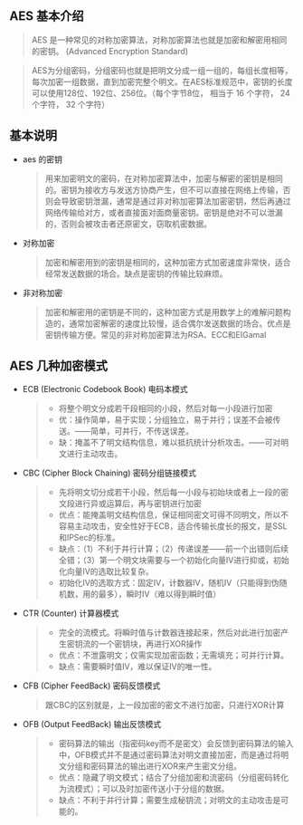 AES 基本介绍
---------------------------------

> AES 是一种常见的对称加密算法，对称加密算法也就是加密和解密用相同的密钥。 (Advanced Encryption Standard)

> AES为分组密码，分组密码也就是把明文分成一组一组的，每组长度相等，每次加密一组数据，直到加密完整个明文。在AES标准规范中，密钥的长度可以使用128位、192位、256位。（每个字节8位， 相当于 16 个字符， 24 个字符， 32 个字符）


基本说明
---------------------------------
- aes 的密钥  
    > 用来加密明文的密码，在对称加密算法中，加密与解密的密钥是相同的。密钥为接收方与发送方协商产生，但不可以直接在网络上传输，否则会导致密钥泄漏，通常是通过非对称加密算法加密密钥，然后再通过网络传输给对方，或者直接面对面商量密钥。密钥是绝对不可以泄漏的，否则会被攻击者还原密文，窃取机密数据。

- 对称加密  
    > 加密和解密用到的密钥是相同的，这种加密方式加密速度非常快，适合经常发送数据的场合。缺点是密钥的传输比较麻烦。  

- 非对称加密
    > 加密和解密用的密钥是不同的，这种加密方式是用数学上的难解问题构造的，通常加密解密的速度比较慢，适合偶尔发送数据的场合。优点是密钥传输方便。常见的非对称加密算法为RSA、ECC和EIGamal

AES 几种加密模式
---------------------------------
- ECB (Electronic Codebook Book) 电码本模式
    > - 将整个明文分成若干段相同的小段，然后对每一小段进行加密  
    > - 优：操作简单，易于实现；分组独立，易于并行；误差不会被传送。——简单，可并行，不传送误差。
    > - 缺：掩盖不了明文结构信息，难以抵抗统计分析攻击。——可对明文进行主动攻击。    

- CBC (Cipher Block Chaining) 密码分组链接模式 
    > - 先将明文切分成若干小段，然后每一小段与初始块或者上一段的密文段进行异或运算后，再与密钥进行加密
    > - 优点：能掩盖明文结构信息，保证相同密文可得不同明文，所以不容易主动攻击，安全性好于ECB，适合传输长度长的报文，是SSL和IPSec的标准。
    > - 缺点：（1）不利于并行计算；（2）传递误差——前一个出错则后续全错；（3）第一个明文块需要与一个初始化向量IV进行抑或，初始化向量IV的选取比较复杂。
    > - 初始化IV的选取方式：固定IV，计数器IV，随机IV（只能得到伪随机数，用的最多），瞬时IV（难以得到瞬时值）    

- CTR (Counter) 计算器模式
    > - 完全的流模式。将瞬时值与计数器连接起来，然后对此进行加密产生密钥流的一个密钥块，再进行XOR操作 
    > - 优点：不泄露明文；仅需实现加密函数；无需填充；可并行计算。
    > - 缺点：需要瞬时值IV，难以保证IV的唯一性。    

- CFB (Cipher FeedBack) 密码反馈模式
    > 跟CBC的区别就是，上一段加密的密文不进行加密，只进行XOR计算

- OFB (Output FeedBack) 输出反馈模式 
    > - 密码算法的输出（指密码key而不是密文）会反馈到密码算法的输入中，OFB模式并不是通过密码算法对明文直接加密，而是通过将明文分组和密码算法的输出进行XOR来产生密文分组。
    > - 优点：隐藏了明文模式；结合了分组加密和流密码（分组密码转化为流模式）；可以及时加密传送小于分组的数据。
    > - 缺点：不利于并行计算；需要生成秘钥流；对明文的主动攻击是可能的。
